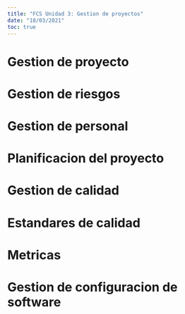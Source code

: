 ```yaml
---
title: "FCS Unidad 3: Gestion de proyectos"
date: "18/03/2021"
toc: true
---
```


Gestion de proyecto
===================

Gestion de riesgos
==================

Gestion de personal
===================

Planificacion del proyecto
==========================

Gestion de calidad
==================

Estandares de calidad
=====================

Metricas
========

Gestion de configuracion de software
====================================


